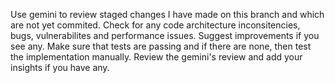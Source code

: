 Use gemini to review staged changes I have made on this branch and which are not yet commited.
Check for any code architecture inconsitencies, bugs, vulnerabilites and performance issues.
Suggest improvements if you see any.
Make sure that tests are passing and if there are none, then test the implementation manually.
Review the gemini's review and add your insights if you have any.
